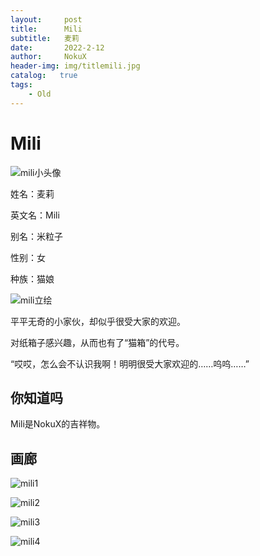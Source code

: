 ```yaml
---
layout:     post
title:      Mili
subtitle:   麦莉
date:       2022-2-12
author:     NokuX
header-img: img/titlemili.jpg
catalog:   true
tags:
    - Old
---
```

# Mili

![mili小头像]({{site.baseurl}}/img-post/mili.jpg)

姓名：麦莉

英文名：Mili

别名：米粒子

性别：女

种族：猫娘

![mili立绘]({{site.baseurl}}/img-post/mili.png)

平平无奇的小家伙，却似乎很受大家的欢迎。

对纸箱子感兴趣，从而也有了“猫箱”的代号。

“哎哎，怎么会不认识我啊！明明很受大家欢迎的……呜呜……”

## 你知道吗

Mili是NokuX的吉祥物。

## 画廊

![mili1]({{site.baseurl}}/img-post/mili%20(1).png)

![mili2]({{site.baseurl}}/img-post/mili%20(2).png)

![mili3]({{site.baseurl}}/img-post/mili%20(3).png)

![mili4]({{site.baseurl}}/img-post/mili%20(4).png)
